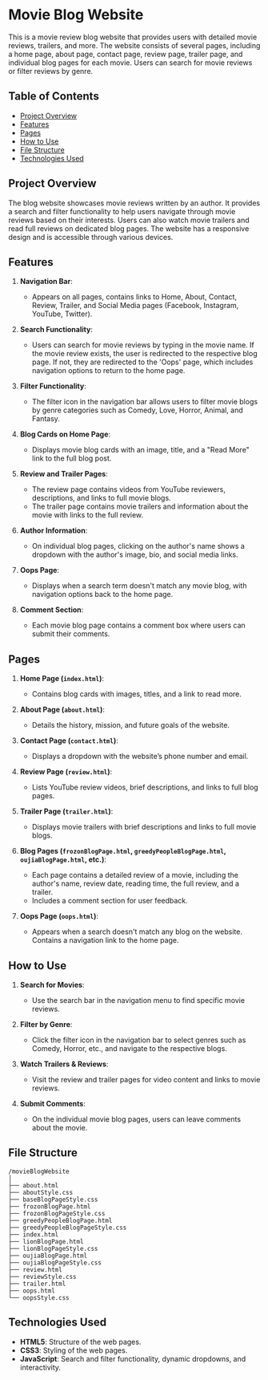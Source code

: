 # Movie Blog Website

This is a movie review blog website that provides users with detailed movie reviews, trailers, and more. The website consists of several pages, including a home page, about page, contact page, review page, trailer page, and individual blog pages for each movie. Users can search for movie reviews or filter reviews by genre.

## Table of Contents
- [Project Overview](#project-overview)
- [Features](#features)
- [Pages](#pages)
- [How to Use](#how-to-use)
- [File Structure](#file-structure)
- [Technologies Used](#technologies-used)

## Project Overview

The blog website showcases movie reviews written by an author. It provides a search and filter functionality to help users navigate through movie reviews based on their interests. Users can also watch movie trailers and read full reviews on dedicated blog pages. The website has a responsive design and is accessible through various devices.

## Features

1. **Navigation Bar**: 
   - Appears on all pages, contains links to Home, About, Contact, Review, Trailer, and Social Media pages (Facebook, Instagram, YouTube, Twitter).
   
2. **Search Functionality**:
   - Users can search for movie reviews by typing in the movie name. If the movie review exists, the user is redirected to the respective blog page. If not, they are redirected to the 'Oops' page, which includes navigation options to return to the home page.

3. **Filter Functionality**:
   - The filter icon in the navigation bar allows users to filter movie blogs by genre categories such as Comedy, Love, Horror, Animal, and Fantasy.

4. **Blog Cards on Home Page**:
   - Displays movie blog cards with an image, title, and a "Read More" link to the full blog post.

5. **Review and Trailer Pages**:
   - The review page contains videos from YouTube reviewers, descriptions, and links to full movie blogs.
   - The trailer page contains movie trailers and information about the movie with links to the full review.

6. **Author Information**:
   - On individual blog pages, clicking on the author's name shows a dropdown with the author's image, bio, and social media links.

7. **Oops Page**:
   - Displays when a search term doesn't match any movie blog, with navigation options back to the home page.

8. **Comment Section**:
   - Each movie blog page contains a comment box where users can submit their comments.

## Pages

1. **Home Page (`index.html`)**:
   - Contains blog cards with images, titles, and a link to read more.

2. **About Page (`about.html`)**:
   - Details the history, mission, and future goals of the website.

3. **Contact Page (`contact.html`)**:
   - Displays a dropdown with the website’s phone number and email.

4. **Review Page (`review.html`)**:
   - Lists YouTube review videos, brief descriptions, and links to full blog pages.

5. **Trailer Page (`trailer.html`)**:
   - Displays movie trailers with brief descriptions and links to full movie blogs.

6. **Blog Pages (`frozonBlogPage.html`, `greedyPeopleBlogPage.html`, `oujiaBlogPage.html`, etc.)**:
   - Each page contains a detailed review of a movie, including the author's name, review date, reading time, the full review, and a trailer.
   - Includes a comment section for user feedback.

7. **Oops Page (`oops.html`)**:
   - Appears when a search doesn't match any blog on the website. Contains a navigation link to the home page.

## How to Use

1. **Search for Movies**:
   - Use the search bar in the navigation menu to find specific movie reviews.
   
2. **Filter by Genre**:
   - Click the filter icon in the navigation bar to select genres such as Comedy, Horror, etc., and navigate to the respective blogs.

3. **Watch Trailers & Reviews**:
   - Visit the review and trailer pages for video content and links to movie reviews.

4. **Submit Comments**:
   - On the individual movie blog pages, users can leave comments about the movie.

## File Structure

```
/movieBlogWebsite
│
├── about.html
├── aboutStyle.css
├── baseBlogPageStyle.css
├── frozonBlogPage.html
├── frozonBlogPageStyle.css
├── greedyPeopleBlogPage.html
├── greedyPeopleBlogPageStyle.css
├── index.html
├── lionBlogPage.html
├── lionBlogPageStyle.css
├── oujiaBlogPage.html
├── oujiaBlogPageStyle.css
├── review.html
├── reviewStyle.css
├── trailer.html
├── oops.html
└── oopsStyle.css
```

## Technologies Used

- **HTML5**: Structure of the web pages.
- **CSS3**: Styling of the web pages.
- **JavaScript**: Search and filter functionality, dynamic dropdowns, and interactivity.


